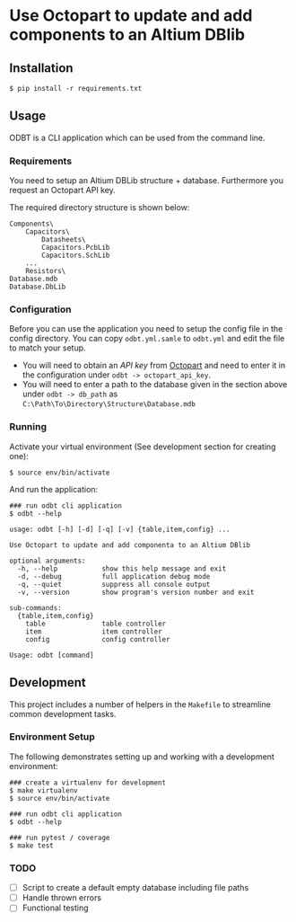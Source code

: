 # Use Octopart to update and add components to an Altium DBlib

## Installation

```
$ pip install -r requirements.txt
```

## Usage
ODBT is a CLI application which can be used from the command line.

### Requirements
You need to setup an Altium DBLib structure + database. Furthermore you request an Octopart API key.

The required directory structure is shown below:

```
Components\
    Capacitors\
        Datasheets\
        Capacitors.PcbLib
        Capacitors.SchLib
    ...
    Resistors\
Database.mdb
Database.DbLib
```

### Configuration
 Before you can use the application you need to setup the config file in the config directory. 
 You can copy ``odbt.yml.samle`` to ``odbt.yml`` and edit the file to match your setup.
 
- You will need to obtain an *API key* from [Octopart](https://octopart.com/api/register) and need to enter it 
in the configuration under ``odbt -> octopart_api_key``.
- You will need to enter a path to the database given in the section above under ``odbt -> db_path``
as ``C:\Path\To\Directory\Structure\Database.mdb``

### Running
Activate your virtual environment (See development section for creating one):
```
$ source env/bin/activate
```

And run the application:
```
### run odbt cli application
$ odbt --help

usage: odbt [-h] [-d] [-q] [-v] {table,item,config} ...

Use Octopart to update and add componenta to an Altium DBlib

optional arguments:
  -h, --help           show this help message and exit
  -d, --debug          full application debug mode
  -q, --quiet          suppress all console output
  -v, --version        show program's version number and exit

sub-commands:
  {table,item,config}
    table              table controller
    item               item controller
    config             config controller

Usage: odbt [command]

```

## Development

This project includes a number of helpers in the `Makefile` to streamline common development tasks.

### Environment Setup

The following demonstrates setting up and working with a development environment:

```
### create a virtualenv for development
$ make virtualenv
$ source env/bin/activate

### run odbt cli application
$ odbt --help

### run pytest / coverage
$ make test
```

### TODO
- [ ] Script to create a default empty database including file paths
- [ ] Handle thrown errors
- [ ] Functional testing